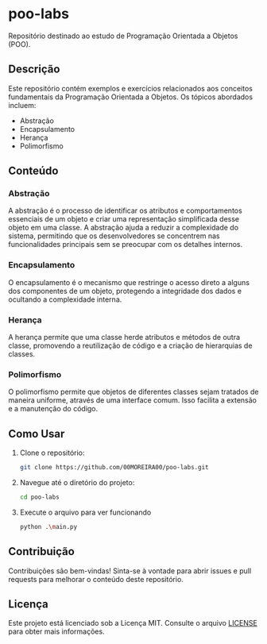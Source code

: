 # poo-labs

Repositório destinado ao estudo de Programação Orientada a Objetos (POO).

## Descrição

Este repositório contém exemplos e exercícios relacionados aos conceitos fundamentais da Programação Orientada a Objetos. Os tópicos abordados incluem:

- Abstração
- Encapsulamento
- Herança
- Polimorfismo

## Conteúdo

### Abstração

A abstração é o processo de identificar os atributos e comportamentos essenciais de um objeto e criar uma representação simplificada desse objeto em uma classe. A abstração ajuda a reduzir a complexidade do sistema, permitindo que os desenvolvedores se concentrem nas funcionalidades principais sem se preocupar com os detalhes internos.

### Encapsulamento

O encapsulamento é o mecanismo que restringe o acesso direto a alguns dos componentes de um objeto, protegendo a integridade dos dados e ocultando a complexidade interna.

### Herança

A herança permite que uma classe herde atributos e métodos de outra classe, promovendo a reutilização de código e a criação de hierarquias de classes.

### Polimorfismo

O polimorfismo permite que objetos de diferentes classes sejam tratados de maneira uniforme, através de uma interface comum. Isso facilita a extensão e a manutenção do código.

## Como Usar

1. Clone o repositório:
    ```bash
    git clone https://github.com/00MOREIRA00/poo-labs.git
    ```

2. Navegue até o diretório do projeto:
    ```bash
    cd poo-labs
    ```

3. Execute o arquivo para ver funcionando
    ```bash
    python .\main.py
    ```

## Contribuição

Contribuições são bem-vindas! Sinta-se à vontade para abrir issues e pull requests para melhorar o conteúdo deste repositório.

## Licença

Este projeto está licenciado sob a Licença MIT. Consulte o arquivo [LICENSE](LICENSE) para obter mais informações.
